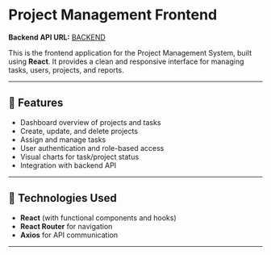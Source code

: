 # Project Management Frontend

**Backend API URL:** [BACKEND](https://github.com/MinushikaKapuwaththa/project-management-system-backend-)

This is the frontend application for the Project Management System, built using **React**. It provides a clean and responsive interface for managing tasks, users, projects, and reports.

---

## 🚀 Features

- Dashboard overview of projects and tasks
- Create, update, and delete projects
- Assign and manage tasks
- User authentication and role-based access
- Visual charts for task/project status
- Integration with backend API

---

## 🔗 Technologies Used

- **React** (with functional components and hooks)
- **React Router** for navigation
- **Axios** for API communication

---

